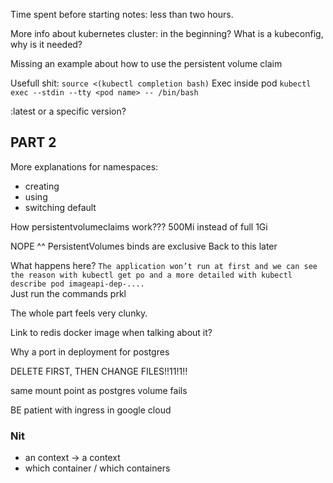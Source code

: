 Time spent before starting notes: less than two hours.

More info about kubernetes cluster: in the beginning?
What is a kubeconfig, why is it needed?

Missing an example about how to use the persistent volume claim

Usefull shit: `source <(kubectl completion bash)`
Exec inside pod `kubectl exec --stdin --tty <pod name> -- /bin/bash`

:latest or a specific version?

## PART 2



More explanations for namespaces:
  - creating
  - using
  - switching default

How persistentvolumeclaims work???
500Mi instead of full 1Gi

NOPE ^^ PersistentVolumes binds are exclusive
Back to this later

What happens here?
`The application won’t run at first and we can see the reason with kubectl get po and a more detailed with kubectl describe pod imageapi-dep-....`  
Just run the commands prkl

The whole part feels very clunky.

Link to redis docker image when talking about it?

Why a port in deployment for postgres


DELETE FIRST, THEN CHANGE FILES!!11!1!!

same mount point as postgres volume fails

BE patient with ingress in google cloud

### Nit
- an context -> a context
- which container / which containers